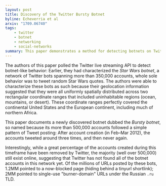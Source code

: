 ```yaml
---
layout: post
title: Discovery of the Twitter Bursty Botnet
byline: Echeverria et al
arxiv: "1709.06740"
tags:
    - twitter
    - botnet
    - networking
    - social-networks
summary: This paper demonstrates a method for detecting botnets on Twitter, and explains how this can give better ground-truth for automated detection systems.
---
```


The authors of this paper polled the Twitter live streaming API to detect botnet-like behavior: Earlier, they had characterized the _Star Wars botnet_, a network of Twitter bots spanning more than 350,000 accounts, whole sole behavior was to tweet random Star Wars quotes. The authors were able to characterize these bots as such because their geolocation information suggested that they were all uniformly spatially distributed across two rectangular coordinate ranges that included uninhabitable regions (ocean, mountains, or desert). These coordinate ranges perfectly covered the continental United States and the European continent, including much of northern Africa.

This paper documents a newly discovered botnet dubbed the _Bursty botnet_, so named because its more than 500,000 accounts followed a simple pattern of Tweet posting: After account creation (in Feb–Mar 2012), the accounts tweeted around three times, and then never again.

Interestingly, while a great percentage of the accounts created during this timeframe have been removed by Twitter, the majority (well over 500,000) still exist online, suggesting that Twitter has not found all of the botnet accounts in this network yet. Of the millions of URLs posted by these bots, 1.2MM pointed to a now-blocked page (hiding behind a tinyurl shortlink); 2MM pointed to single-use "burner-domain" URLs under the Russian `.ru` TLD.
